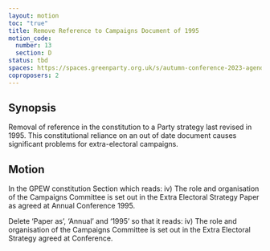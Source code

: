 ```yaml
---
layout: motion
toc: "true"
title: Remove Reference to Campaigns Document of 1995
motion_code:
  number: 13
  section: D
status: tbd
spaces: https://spaces.greenparty.org.uk/s/autumn-conference-2023-agenda-forum/post/post/view?id=11192
coproposers: 2
---
```

## Synopsis

Removal of reference in the constitution to a Party strategy last revised in 1995. This constitutional reliance on an out of date document causes significant problems for extra-electoral campaigns.

## Motion

In the GPEW constitution Section which reads: iv) The role and organisation of the Campaigns Committee is set out in the Extra Electoral Strategy Paper as agreed at Annual Conference 1995.

Delete ‘Paper as’, ‘Annual’ and ‘1995’ so that it reads: iv) The role and organisation of the Campaigns Committee is set out in the Extra Electoral Strategy agreed at Conference.